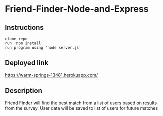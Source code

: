 # Friend-Finder-Node-and-Express

## Instructions

    clone repo
    run 'npm install'
    run program using 'node server.js'

## Deployed link

https://warm-springs-13481.herokuapp.com/

## Description

Friend Finder will find the best match from a list of users based on results from the survey. User data will be saved to list of users for future matches